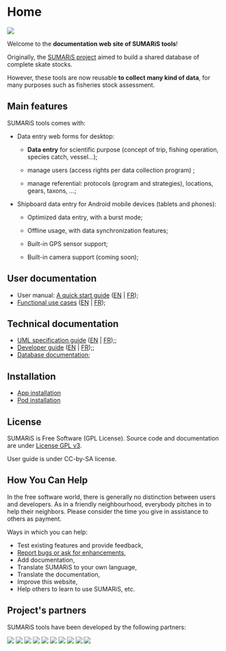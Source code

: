 # Home

![](./images/logos/logo-sumaris-large.png)

Welcome to the **documentation web site of SUMARiS tools**!

Originally, the [SUMARiS project](www.sumaris.net) aimed to build a shared database of complete skate stocks.

However, these tools are now reusable **to collect many kind of data**, for many purposes such as fisheries stock assessment.


## Main features

SUMARiS tools comes with:

 - Data entry web forms for desktop:
  
    * **Data entry** for scientific purpose (concept of trip, fishing operation, species catch, vessel...);
    
    * manage users (access rights per data collection program) ;
    
    * manage referential: protocols (program and strategies), locations, gears, taxons, ...;

 - Shipboard data entry for Android mobile devices (tablets and phones): 
 
    * Optimized data entry, with a burst mode;
    
    * Offline usage, with data synchronization features;
    
    * Built-in GPS sensor support;
    
    * Built-in camera support (coming soon);


## User documentation  

- User manual: [A quick start guide](doc/user-manual/index.md) ([EN](doc/user-manual/index.md) | [FR](doc/user-manual/index_fr.md));
- [Functional use cases](doc/use-case/index_en.md) ([EN](doc/use-case/index_en.md) | [FR](doc/use-case/index.md));

## Technical documentation

- [UML specification guide](uml_guide.md) ([EN](uml_guide.md) | [FR](uml_guide_fr.md));;
- [Developer guide](developer_guide.md) ([EN](developer_guide.md) | [FR](developer_guide_fr.md));;
- [Database documentation](db.md);

## Installation
  
- [App installation](app.md) 
- [Pod installation](pod.md)

## License

SUMARiS is Free Software (GPL License). Source code and documentation are under [License GPL v3](LICENSE.md).

User guide is under CC-by-SA license.

## How You Can Help

In the free software world, there is generally no distinction between users and developers.
As in a friendly neighbourhood, everybody pitches in to help their neighbors.
Please consider the time you give in assistance to others as payment.

Ways in which you can help:

 - Test existing features and provide feedback,
 - [Report bugs or ask for enhancements](https://github.com/sumaris-net/sumaris-app/issues),
 - Add documentation,
 - Translate SUMARiS to your own language,
 - Translate the documentation,
 - Improve this website,
 - Help others to learn to use SUMARiS, etc.


## Project's partners

SUMARiS tools have been developed by the following partners:

[![](./images/logos/logo-eis.png)](https://www.e-is.pro)
[![](./images/logos/logo-ifremer.png)](https://www.ifremer.fr)
[![](./images/logos/logo-ilvo.png)](https://www.ilvo.vlaanderen.be)
[![](./images/logos/logo-interreg2seas.png)](https://www.interreg2seas.eu)
[![](./images/logos/logo-nausicaa.png)](https://www.nausicaa.fr)
[![](./images/logos/logo-fromnord.png)](http://www.fromnord.fr)
[![](./images/logos/logo-redercentrale.png)](https://www.rederscentrale.be)
[![](./images/logos/logo-lpdb.png)](https://www.pecheursdebretagne.eu)
[![](./images/logos/logo-aglia.png)](https://www.aglia.fr)
[![](./images/logos/logo-sfa.png)](https://www.sfa.sc)
